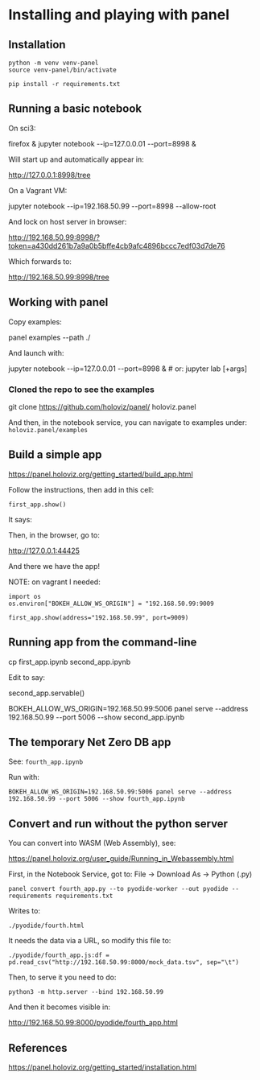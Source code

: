 # Installing and playing with panel

## Installation

```
python -m venv venv-panel
source venv-panel/bin/activate

pip install -r requirements.txt
```

## Running a basic notebook

On sci3:

firefox &
jupyter notebook --ip=127.0.0.01 --port=8998 &

Will start up and automatically appear in:

http://127.0.0.1:8998/tree

On a Vagrant VM:

jupyter notebook --ip=192.168.50.99 --port=8998 --allow-root

And lock on host server in browser:

http://192.168.50.99:8998/?token=a430dd261b7a9a0b5bffe4cb9afc4896bccc7edf03d7de76

Which forwards to:

http://192.168.50.99:8998/tree

## Working with panel

Copy examples:

panel examples --path ./

And launch with:

jupyter notebook --ip=127.0.0.01 --port=8998 & # or: jupyter lab [+args]

### Cloned the repo to see the examples

git clone https://github.com/holoviz/panel/ holoviz.panel

And then, in the notebook service, you can navigate to examples under: `holoviz.panel/examples`


## Build a simple app

https://panel.holoviz.org/getting_started/build_app.html

Follow the instructions, then add in this cell:

```
first_app.show()
```

It says:

Then, in the browser, go to:

http://127.0.0.1:44425

And there we have the app!

NOTE: on vagrant I needed:

```
import os
os.environ["BOKEH_ALLOW_WS_ORIGIN"] = "192.168.50.99:9009

first_app.show(address="192.168.50.99", port=9009)
```

## Running app from the command-line

cp first_app.ipynb second_app.ipynb

Edit to say:

second_app.servable()

BOKEH_ALLOW_WS_ORIGIN=192.168.50.99:5006 panel serve --address 192.168.50.99 --port 5006 --show second_app.ipynb


## The temporary Net Zero DB app

See: `fourth_app.ipynb`

Run with:

```
BOKEH_ALLOW_WS_ORIGIN=192.168.50.99:5006 panel serve --address 192.168.50.99 --port 5006 --show fourth_app.ipynb
```
## Convert and run without the python server

You can convert into WASM (Web Assembly), see:

https://panel.holoviz.org/user_guide/Running_in_Webassembly.html

First, in the Notebook Service, got to: File -> Download As -> Python (.py)

```
panel convert fourth_app.py --to pyodide-worker --out pyodide --requirements requirements.txt
```

Writes to:

`./pyodide/fourth.html`

It needs the data via a URL, so modify this file to:

```
./pyodide/fourth_app.js:df = pd.read_csv("http://192.168.50.99:8000/mock_data.tsv", sep="\t")
```

Then, to serve it you need to do:

```
python3 -m http.server --bind 192.168.50.99
```

And then it becomes visible in:

http://192.168.50.99:8000/pyodide/fourth_app.html


## References

https://panel.holoviz.org/getting_started/installation.html


